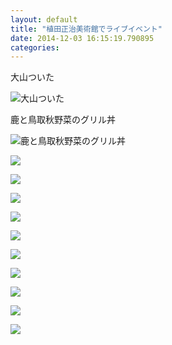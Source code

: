 ```yaml
---
layout: default
title: "植田正治美術館でライブイベント"
date: 2014-12-03 16:15:19.790895
categories: 
---
```


大山ついた

![大山ついた](/assets/images/201409/10593369_581842288609866_1357860110_n.jpg)

鹿と鳥取秋野菜のグリル丼

![鹿と鳥取秋野菜のグリル丼](/assets/images/201409/10632018_328956590598991_1591178381_n.jpg)

![](/assets/images/201409/10683923_1573990836163019_526645053_n.jpg)

![](/assets/images/201409/10541883_351602271666293_685175053_n.jpg)

![](/assets/images/201409/10707020_187761334757767_1156685641_n.jpg)

![](/assets/images/201409/10299825_591847944274917_730751101_n.jpg)

![](/assets/images/201409/10691766_1490625407862206_104489399_n.jpg)

![](/assets/images/201409/10706920_834311856603627_942994402_n.jpg)

![](/assets/images/201409/1962923_453727084770230_840507106_n.jpg)

![](/assets/images/201409/10387802_593721634087574_1020745255_n.jpg)

![](/assets/images/201409/1173159_277439652452004_1164192474_n.jpg)

![](/assets/images/201409/10616660_767202350014129_1754379209_n.jpg)


